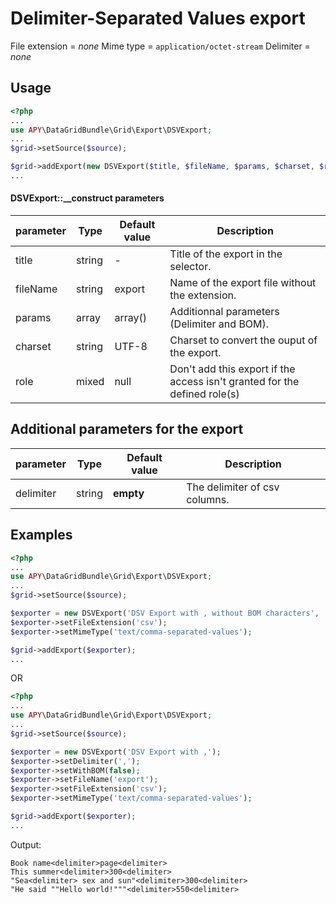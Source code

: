 Delimiter-Separated Values export
=================================

File extension = _none_
Mime type = `application/octet-stream`
Delimiter = _none_

## Usage
```php
<?php
...
use APY\DataGridBundle\Grid\Export\DSVExport;
...
$grid->setSource($source);

$grid->addExport(new DSVExport($title, $fileName, $params, $charset, $role));
...
```

#### DSVExport::__construct parameters

| parameter | Type | Default value | Description |
| --------- | ---- | ------------- | ----------- |
| title | string | - | Title of the export in the selector. |
| fileName | string | export | Name of the export file without the extension. |
| params | array | array() | Additionnal parameters (Delimiter and BOM). |
| charset | string | UTF-8 | Charset to convert the ouput of the export. |
| role | mixed | null | Don't add this export if the access isn't granted for the defined role(s) |

## Additional parameters for the export

| parameter | Type | Default value | Description |
| --------- | ---- | ------------- | ----------- |
| delimiter | string | __empty__ | The delimiter of csv columns. |

## Examples
```php
<?php
...
use APY\DataGridBundle\Grid\Export\DSVExport;
...
$grid->setSource($source);

$exporter = new DSVExport('DSV Export with , without BOM characters', 'export', array('delimiter' => ',', 'withBOM' => false));
$exporter->setFileExtension('csv');
$exporter->setMimeType('text/comma-separated-values');

$grid->addExport($exporter);
...
```

OR

```php
<?php
...
use APY\DataGridBundle\Grid\Export\DSVExport;
...
$grid->setSource($source);

$exporter = new DSVExport('DSV Export with ,');
$exporter->setDelimiter(',');
$exporter->setWithBOM(false);
$exporter->setFileName('export');
$exporter->setFileExtension('csv');
$exporter->setMimeType('text/comma-separated-values');

$grid->addExport($exporter);
...
```

Output:

```
Book name<delimiter>page<delimiter>
This summer<delimiter>300<delimiter>
"Sea<delimiter> sex and sun"<delimiter>300<delimiter>
"He said ""Hello world!"""<delimiter>550<delimiter>
```